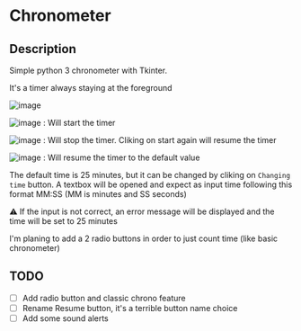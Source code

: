# Chronometer

## Description

Simple python 3 chronometer with Tkinter.

It's a timer always staying at the foreground

![image](https://user-images.githubusercontent.com/36918814/188327939-69ff9604-e731-41a6-ada2-4b8ce2d17fa8.png)

![image](https://user-images.githubusercontent.com/36918814/188328165-6c3d86f4-aa95-48f5-bc76-5a4ecfa6e5a1.png) : Will start the timer

![image](https://user-images.githubusercontent.com/36918814/188328183-48533e8b-fa24-4b2f-a6a4-12465045beff.png) : Will stop the timer. Cliking on start again will resume the timer

![image](https://user-images.githubusercontent.com/36918814/188328225-aaeb3930-0e6e-4618-b647-7214def9e987.png) : Will resume the timer to the default value



The default time is 25 minutes, but it can be changed by cliking on `Changing time` button.
A textbox will be opened and expect as input time following this format MM:SS (MM is minutes and SS seconds)


:warning: If the input is not correct, an error message will be displayed and the time will be set to 25 minutes

I'm planing to add a 2 radio buttons in order to just count time (like basic chronometer)

## TODO
- [ ] Add radio button and classic chrono feature
- [ ] Rename Resume button, it's a terrible button name choice
- [ ] Add some sound alerts
